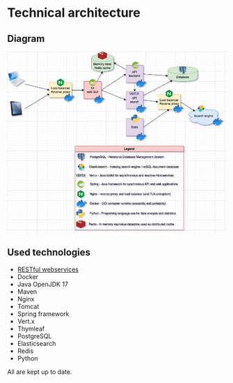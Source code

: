 # Technical architecture

## Diagram

![arch_prodit](./img/arch_project.jpg)

## Used technologies

* [RESTful webservices](./api/consume_api.md)
* Docker
* Java OpenJDK 17
* Maven
* Nginx
* Tomcat
* Spring framework
* Vert.x
* Thymleaf
* PostgreSQL
* Elasticsearch
* Redis
* Python

All are kept up to date.
